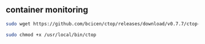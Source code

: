 
## container monitoring
 
```bash
sudo wget https://github.com/bcicen/ctop/releases/download/v0.7.7/ctop-0.7.7-linux-amd64 -O /usr/local/bin/ctop
```

```bash
sudo chmod +x /usr/local/bin/ctop
```
